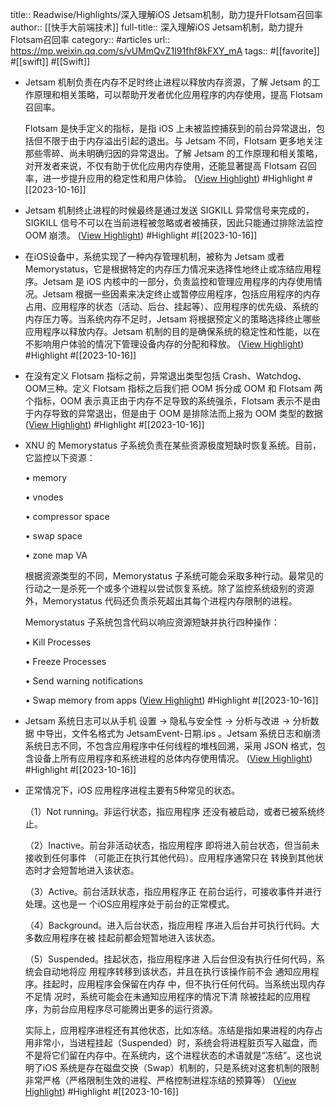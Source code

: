 title:: Readwise/Highlights/深入理解iOS Jetsam机制，助力提升Flotsam召回率
author:: [[快手大前端技术]]
full-title:: 深入理解iOS Jetsam机制，助力提升Flotsam召回率
category:: #articles
url:: https://mp.weixin.qq.com/s/vUMmQvZ1I91fhf8kFXY_mA
tags:: #[[favorite]] #[[swift]] #[[Swift]]
- Jetsam 机制负责在内存不足时终止进程以释放内存资源，了解 Jetsam 的工作原理和相关策略，可以帮助开发者优化应用程序的内存使用，提高 Flotsam 召回率。
  
  Flotsam 是快手定义的指标，是指 iOS 上未被监控捕获到的前台异常退出，包括但不限于由于内存溢出引起的退出。与 Jetsam 不同，Flotsam 更多地关注那些零碎、尚未明确归因的异常退出。了解 Jetsam 的工作原理和相关策略，对开发者来说，不仅有助于优化应用内存使用，还能显著提高 Flotsam 召回率，进一步提升应用的稳定性和用户体验。 ([View Highlight](https://read.readwise.io/read/01hcvpxhmg9twke6vgstkc55p0)) #Highlight #[[2023-10-16]]
- Jetsam 机制终止进程的时候最终是通过发送 SIGKILL 异常信号来完成的，SIGKILL 信号不可以在当前进程被忽略或者被捕获，因此只能通过排除法监控 OOM 崩溃。 ([View Highlight](https://read.readwise.io/read/01hcvpy1p7ahvn4tt2zpks9gyp)) #Highlight #[[2023-10-16]]
- 在iOS设备中，系统实现了一种内存管理机制，被称为 Jetsam 或者 Memorystatus，它是根据特定的内存压力情况来选择性地终止或冻结应用程序。Jetsam 是 iOS 内核中的一部分，负责监控和管理应用程序的内存使用情况。Jetsam 根据一些因素来决定终止或暂停应用程序，包括应用程序的内存占用、应用程序的状态（活动、后台、挂起等）、应用程序的优先级、系统的内存压力等。当系统内存不足时，Jetsam 将根据预定义的策略选择终止哪些应用程序以释放内存。Jetsam 机制的目的是确保系统的稳定性和性能，以在不影响用户体验的情况下管理设备内存的分配和释放。 ([View Highlight](https://read.readwise.io/read/01hcvpz4rhwk20y1xvsxh3dw52)) #Highlight #[[2023-10-16]]
- 在没有定义 Flotsam 指标之前，异常退出类型包括 Crash、Watchdog、OOM三种。定义 Flotsam 指标之后我们把 OOM 拆分成 OOM 和 Flotsam 两个指标，OOM 表示真正由于内存不足导致的系统强杀，Flotsam 表示不是由于内存导致的异常退出，但是由于 OOM 是排除法而上报为 OOM 类型的数据 ([View Highlight](https://read.readwise.io/read/01hcvq0wfjg1p71ctwsyfthhjn)) #Highlight #[[2023-10-16]]
- XNU 的 Memorystatus 子系统负责在某些资源极度短缺时恢复系统。目前，它监控以下资源：
  
  •   memory
    
  •   vnodes
    
  •   compressor space
    
  •   swap space
    
  •   zone map VA
    
  
  根据资源类型的不同，Memorystatus 子系统可能会采取多种行动。最常见的行动之一是杀死一个或多个进程以尝试恢复系统。除了监控系统级别的资源外，Memorystatus 代码还负责杀死超出其每个进程内存限制的进程。
  
  Memorystatus 子系统包含代码以响应资源短缺并执行四种操作：
  
  •   Kill Processes
    
  •   Freeze Processes
    
  •   Send warning notifications
    
  •   Swap memory from apps ([View Highlight](https://read.readwise.io/read/01hcvq24mkdhsr81kh9g0ze438)) #Highlight #[[2023-10-16]]
- Jetsam 系统日志可以从手机 设置 -> 隐私与安全性 -> 分析与改进 -> 分析数据 中导出，文件名格式为 JetsamEvent-日期.ips 。Jetsam 系统日志和崩溃系统日志不同，不包含应用程序中任何线程的堆栈回溯，采用 JSON 格式，包含设备上所有应用程序和系统进程的总体内存使用情况。 ([View Highlight](https://read.readwise.io/read/01hcvq4pbwh4a09rxnhw40b915)) #Highlight #[[2023-10-16]]
- 正常情况下，iOS 应用程序进程主要有5种常见的状态。
  
  （1）Not running。非运行状态，指应用程序 还没有被启动，或者已被系统终止。
  
  （2）Inactive。前台非活动状态，指应用程序 即将进入前台状态，但当前未接收到任何事件 （可能正在执行其他代码）。应用程序通常只在 转换到其他状态时才会短暂地进入该状态。
  
  （3）Active。前台活跃状态，指应用程序正 在前台运行，可接收事件并进行处理。这也是一 个iOS应用程序处于前台的正常模式。
  
  （4）Background。进入后台状态，指应用程 序进入后台并可执行代码。大多数应用程序在被 挂起前都会短暂地进入该状态。
  
  （5）Suspended。挂起状态，指应用程序进 入后台但没有执行任何代码，系统会自动地将应 用程序转移到该状态，并且在执行该操作前不会 通知应用程序。挂起时，应用程序会保留在内存 中，但不执行任何代码。当系统出现内存不足情 况时，系统可能会在未通知应用程序的情况下清 除被挂起的应用程序，为前台应用程序尽可能腾出更多的运行资源。
  
  实际上，应用程序进程还有其他状态，比如冻结。冻结是指如果进程的内存占用非常小，当进程挂起（Suspended）时，系统会将进程脏页写入磁盘，而不是将它们留在内存中。在系统内，这个进程状态的术语就是“冻结”。这也说明了iOS 系统是存在磁盘交换（Swap）机制的，只是系统对这套机制的限制非常严格（严格限制生效的进程、严格控制进程冻结的预算等） ([View Highlight](https://read.readwise.io/read/01hcvq763t0f95mbpt413pjszj)) #Highlight #[[2023-10-16]]